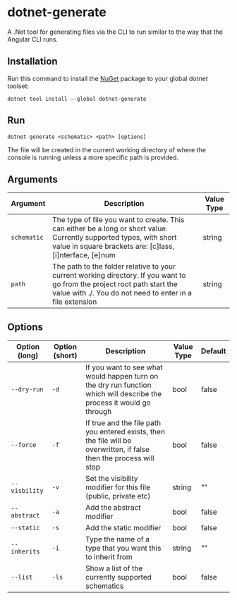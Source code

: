 # dotnet-generate
A .Net tool for generating files via the CLI to run similar to the way that the Angular CLI runs.

## Installation

Run this command to install the [NuGet](https://www.nuget.org/packages/dotnet-generate/) package to your global dotnet toolset:

`dotnet tool install --global dotnet-generate`

## Run

`dotnet generate <schematic> <path> [options]`

The file will be created in the current working directory of where the console is running unless a more specific path is provided.

## Arguments

| Argument | Description | Value Type |
|----------|-------------|------------|
| `schematic` | The type of file you want to create. This can either be a long or short value. Currently supported types, with short value in square brackets are: [c]lass, [i]nterface, [e]num | string |
| `path` | The path to the folder relative to your current working directory. If you want to go from the project root path start the value with ./. You do not need to enter in a file extension | string |

## Options

| Option (long) | Option (short) | Description | Value Type | Default |
|------|----|----|---|----|
| `--dry-run` | `-d` | If you want to see what would happen turn on the dry run function which will describe the process it would go through | bool | false |
| `--force` | `-f` | If true and the file path you entered exists, then the file will be overwritten, if false then the process will stop | bool | false |
| `--visbility` | `-v` | Set the visibility modifier for this file (public, private etc) | string | "" |
| `--abstract` | `-a` | Add the abstract modifier | bool | false |
| `--static` | `-s` | Add the static modifier | bool | false |
| `--inherits` | `-i` | Type the name of a type that you want this to inherit from | string | "" |
| `--list` | `-ls` | Show a list of the currently supported schematics | bool | false |